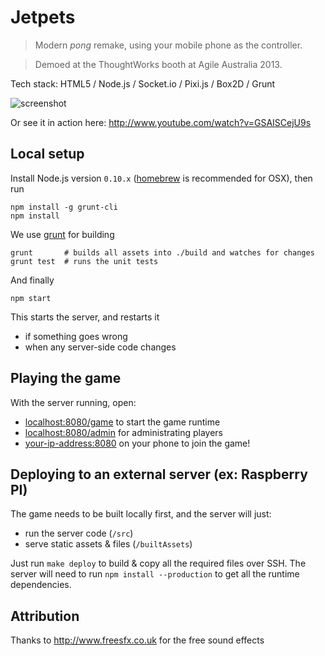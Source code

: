# Jetpets

> Modern *pong* remake, using your mobile phone as the controller.

> Demoed at the ThoughtWorks booth at Agile Australia 2013.

Tech stack: HTML5 / Node.js / Socket.io / Pixi.js / Box2D / Grunt

![screenshot](https://raw.github.com/thoughtworks/jetpets/master/screenshot.jpg)

Or see it in action here: http://www.youtube.com/watch?v=GSAISCejU9s

## Local setup

Install Node.js version `0.10.x` ([homebrew](http://mxcl.github.io/homebrew/) is recommended for OSX), then run

```
npm install -g grunt-cli
npm install
```

We use [grunt](http://gruntjs.com) for building

```
grunt		# builds all assets into ./build and watches for changes
grunt test  # runs the unit tests
```

And finally

```
npm start
```

This starts the server, and restarts it

- if something goes wrong
- when any server-side code changes

## Playing the game

With the server running, open:


* [localhost:8080/game](http://localhost:8080/game) to start the game runtime
* [localhost:8080/admin](http://localhost:8080/admin) for administrating players
* [your-ip-address:8080](http://10.0.0.1:8080/device) on your phone to join the game!

## Deploying to an external server (ex: Raspberry PI)

The game needs to be built locally first, and the server will just:

- run the server code (`/src`)
- serve static assets & files (`/builtAssets`)

Just run `make deploy` to build & copy all the required files over SSH.
The server will need to run `npm install --production` to get all the runtime dependencies.

## Attribution

Thanks to http://www.freesfx.co.uk for the free sound effects
